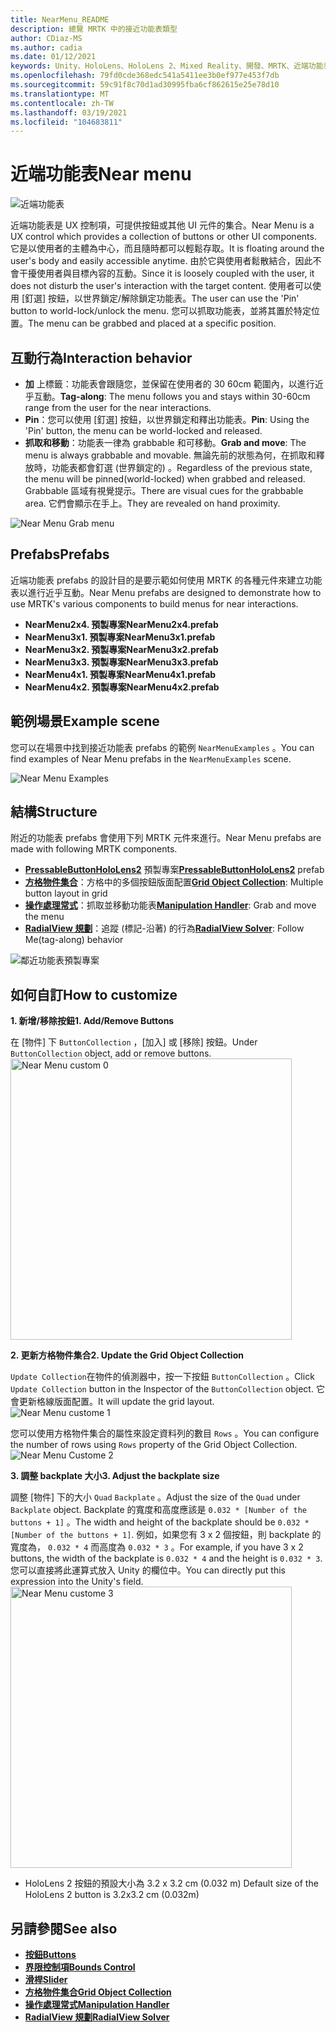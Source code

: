 ```yaml
---
title: NearMenu_README
description: 總覽 MRTK 中的接近功能表類型
author: CDiaz-MS
ms.author: cadia
ms.date: 01/12/2021
keywords: Unity、HoloLens、HoloLens 2、Mixed Reality、開發、MRTK、近端功能表、
ms.openlocfilehash: 79fd0cde368edc541a5411ee3b0ef977e453f7db
ms.sourcegitcommit: 59c91f8c70d1ad30995fba6cf862615e25e78d10
ms.translationtype: MT
ms.contentlocale: zh-TW
ms.lasthandoff: 03/19/2021
ms.locfileid: "104683811"
---
```

# <a name="near-menu"></a><span data-ttu-id="b432d-104">近端功能表</span><span class="sxs-lookup"><span data-stu-id="b432d-104">Near menu</span></span>

![近端功能表](../images/near-menu/MRTK_UX_NearMenu.png)

<span data-ttu-id="b432d-106">近端功能表是 UX 控制項，可提供按鈕或其他 UI 元件的集合。</span><span class="sxs-lookup"><span data-stu-id="b432d-106">Near Menu is a UX control which provides a collection of buttons or other UI components.</span></span> <span data-ttu-id="b432d-107">它是以使用者的主體為中心，而且隨時都可以輕鬆存取。</span><span class="sxs-lookup"><span data-stu-id="b432d-107">It is floating around the user's body and easily accessible anytime.</span></span> <span data-ttu-id="b432d-108">由於它與使用者鬆散結合，因此不會干擾使用者與目標內容的互動。</span><span class="sxs-lookup"><span data-stu-id="b432d-108">Since it is loosely coupled with the user, it does not disturb the user's interaction with the target content.</span></span> <span data-ttu-id="b432d-109">使用者可以使用 [釘選] 按鈕，以世界鎖定/解除鎖定功能表。</span><span class="sxs-lookup"><span data-stu-id="b432d-109">The user can use the 'Pin' button to world-lock/unlock the menu.</span></span> <span data-ttu-id="b432d-110">您可以抓取功能表，並將其置於特定位置。</span><span class="sxs-lookup"><span data-stu-id="b432d-110">The menu can be grabbed and placed at a specific position.</span></span>

## <a name="interaction-behavior"></a><span data-ttu-id="b432d-111">互動行為</span><span class="sxs-lookup"><span data-stu-id="b432d-111">Interaction behavior</span></span>

- <span data-ttu-id="b432d-112">**加** 上標籤：功能表會跟隨您，並保留在使用者的 30 60cm 範圍內，以進行近乎互動。</span><span class="sxs-lookup"><span data-stu-id="b432d-112">**Tag-along**: The menu follows you and stays within 30-60cm range from the user for the near interactions.</span></span>
- <span data-ttu-id="b432d-113">**Pin**：您可以使用 [釘選] 按鈕，以世界鎖定和釋出功能表。</span><span class="sxs-lookup"><span data-stu-id="b432d-113">**Pin**: Using the 'Pin' button, the menu can be world-locked and released.</span></span>
- <span data-ttu-id="b432d-114">**抓取和移動**：功能表一律為 grabbable 和可移動。</span><span class="sxs-lookup"><span data-stu-id="b432d-114">**Grab and move**: The menu is always grabbable and movable.</span></span> <span data-ttu-id="b432d-115">無論先前的狀態為何，在抓取和釋放時，功能表都會釘選 (世界鎖定的) 。</span><span class="sxs-lookup"><span data-stu-id="b432d-115">Regardless of the previous state, the menu will be pinned(world-locked) when grabbed and released.</span></span> <span data-ttu-id="b432d-116">Grabbable 區域有視覺提示。</span><span class="sxs-lookup"><span data-stu-id="b432d-116">There are visual cues for the grabbable area.</span></span> <span data-ttu-id="b432d-117">它們會顯示在手上。</span><span class="sxs-lookup"><span data-stu-id="b432d-117">They are revealed on hand proximity.</span></span>

<img src="../images/near-menu/MRTK_UX_NearMenu_Grab.png" alt="Near Menu Grab menu">

## <a name="prefabs"></a><span data-ttu-id="b432d-118">Prefabs</span><span class="sxs-lookup"><span data-stu-id="b432d-118">Prefabs</span></span>

<span data-ttu-id="b432d-119">近端功能表 prefabs 的設計目的是要示範如何使用 MRTK 的各種元件來建立功能表以進行近乎互動。</span><span class="sxs-lookup"><span data-stu-id="b432d-119">Near Menu prefabs are designed to demonstrate how to use MRTK's various components to build menus for near interactions.</span></span>

- <span data-ttu-id="b432d-120">**NearMenu2x4. 預製專案**</span><span class="sxs-lookup"><span data-stu-id="b432d-120">**NearMenu2x4.prefab**</span></span>
- <span data-ttu-id="b432d-121">**NearMenu3x1. 預製專案**</span><span class="sxs-lookup"><span data-stu-id="b432d-121">**NearMenu3x1.prefab**</span></span>
- <span data-ttu-id="b432d-122">**NearMenu3x2. 預製專案**</span><span class="sxs-lookup"><span data-stu-id="b432d-122">**NearMenu3x2.prefab**</span></span>
- <span data-ttu-id="b432d-123">**NearMenu3x3. 預製專案**</span><span class="sxs-lookup"><span data-stu-id="b432d-123">**NearMenu3x3.prefab**</span></span>
- <span data-ttu-id="b432d-124">**NearMenu4x1. 預製專案**</span><span class="sxs-lookup"><span data-stu-id="b432d-124">**NearMenu4x1.prefab**</span></span>
- <span data-ttu-id="b432d-125">**NearMenu4x2. 預製專案**</span><span class="sxs-lookup"><span data-stu-id="b432d-125">**NearMenu4x2.prefab**</span></span>

## <a name="example-scene"></a><span data-ttu-id="b432d-126">範例場景</span><span class="sxs-lookup"><span data-stu-id="b432d-126">Example scene</span></span>

<span data-ttu-id="b432d-127">您可以在場景中找到接近功能表 prefabs 的範例 `NearMenuExamples` 。</span><span class="sxs-lookup"><span data-stu-id="b432d-127">You can find examples of Near Menu prefabs in the `NearMenuExamples` scene.</span></span>

<img src="../images/near-menu/MRTK_UX_NearMenu_Examples.png" alt="Near Menu Examples">

## <a name="structure"></a><span data-ttu-id="b432d-128">結構</span><span class="sxs-lookup"><span data-stu-id="b432d-128">Structure</span></span>

<span data-ttu-id="b432d-129">附近的功能表 prefabs 會使用下列 MRTK 元件來進行。</span><span class="sxs-lookup"><span data-stu-id="b432d-129">Near Menu prefabs are made with following MRTK components.</span></span>

- <span data-ttu-id="b432d-130">[**PressableButtonHoloLens2**](Button.md) 預製專案</span><span class="sxs-lookup"><span data-stu-id="b432d-130">[**PressableButtonHoloLens2**](Button.md) prefab</span></span>
- <span data-ttu-id="b432d-131">[**方格物件集合**](ObjectCollection.md)：方格中的多個按鈕版面配置</span><span class="sxs-lookup"><span data-stu-id="b432d-131">[**Grid Object Collection**](ObjectCollection.md): Multiple button layout in grid</span></span>
- <span data-ttu-id="b432d-132">[**操作處理常式**](ManipulationHandler.md)：抓取並移動功能表</span><span class="sxs-lookup"><span data-stu-id="b432d-132">[**Manipulation Handler**](ManipulationHandler.md): Grab and move the menu</span></span>
- <span data-ttu-id="b432d-133">[**RadialView 規劃**](solvers/Solver.md)：追蹤 (標記-沿著) 的行為</span><span class="sxs-lookup"><span data-stu-id="b432d-133">[**RadialView Solver**](solvers/Solver.md): Follow Me(tag-along) behavior</span></span>

![鄰近功能表預製專案](../images/near-menu/MRTK_UX_NearMenu_Structure.png)

## <a name="how-to-customize"></a><span data-ttu-id="b432d-135">如何自訂</span><span class="sxs-lookup"><span data-stu-id="b432d-135">How to customize</span></span>

<span data-ttu-id="b432d-136">**1. 新增/移除按鈕**</span><span class="sxs-lookup"><span data-stu-id="b432d-136">**1. Add/Remove Buttons**</span></span>

<span data-ttu-id="b432d-137">在 [物件] 下 `ButtonCollection` ，[加入] 或 [移除] 按鈕。</span><span class="sxs-lookup"><span data-stu-id="b432d-137">Under `ButtonCollection` object, add or remove buttons.</span></span>  
<img src="../images/near-menu/MRTK_UX_NearMenu_Custom0.png" width="450" alt="Near Menu custom 0">

<span data-ttu-id="b432d-138">**2. 更新方格物件集合**</span><span class="sxs-lookup"><span data-stu-id="b432d-138">**2. Update the Grid Object Collection**</span></span>

<span data-ttu-id="b432d-139">`Update Collection`在物件的偵測器中，按一下按鈕 `ButtonCollection` 。</span><span class="sxs-lookup"><span data-stu-id="b432d-139">Click `Update Collection` button in the Inspector of the `ButtonCollection` object.</span></span> <span data-ttu-id="b432d-140">它會更新格線版面配置。</span><span class="sxs-lookup"><span data-stu-id="b432d-140">It will update the grid layout.</span></span>  
<img src="../images/near-menu/MRTK_UX_NearMenu_Custom1.png" alt="Near Menu custome 1">

<span data-ttu-id="b432d-141">您可以使用方格物件集合的屬性來設定資料列的數目 `Rows` 。</span><span class="sxs-lookup"><span data-stu-id="b432d-141">You can configure the number of rows using `Rows` property of the Grid Object Collection.</span></span>  
<img src="../images/near-menu/MRTK_UX_NearMenu_Custom2.png" alt="Near Menu Custome 2">

<span data-ttu-id="b432d-142">**3. 調整 backplate 大小**</span><span class="sxs-lookup"><span data-stu-id="b432d-142">**3. Adjust the backplate size**</span></span>

<span data-ttu-id="b432d-143">調整 [物件] 下的大小 `Quad` `Backplate` 。</span><span class="sxs-lookup"><span data-stu-id="b432d-143">Adjust the size of the `Quad` under `Backplate` object.</span></span> <span data-ttu-id="b432d-144">Backplate 的寬度和高度應該是 `0.032 * [Number of the buttons + 1]` 。</span><span class="sxs-lookup"><span data-stu-id="b432d-144">The width and height of the backplate should be `0.032 * [Number of the buttons + 1]`.</span></span> <span data-ttu-id="b432d-145">例如，如果您有 3 x 2 個按鈕，則 backplate 的寬度為， `0.032 * 4` 而高度為 `0.032 * 3` 。</span><span class="sxs-lookup"><span data-stu-id="b432d-145">For example, if you have 3 x 2 buttons, the width of the backplate is `0.032 * 4` and the height is `0.032 * 3`.</span></span> <span data-ttu-id="b432d-146">您可以直接將此運算式放入 Unity 的欄位中。</span><span class="sxs-lookup"><span data-stu-id="b432d-146">You can directly put this expression into the Unity's field.</span></span>  
<img src="../images/near-menu/MRTK_UX_NearMenu_Custom3.png" width="450" alt="Near Menu custome 3">

- <span data-ttu-id="b432d-147">HoloLens 2 按鈕的預設大小為 3.2 x 3.2 cm (0.032 m) </span><span class="sxs-lookup"><span data-stu-id="b432d-147">Default size of the HoloLens 2 button is 3.2x3.2 cm (0.032m)</span></span>

## <a name="see-also"></a><span data-ttu-id="b432d-148">另請參閱</span><span class="sxs-lookup"><span data-stu-id="b432d-148">See also</span></span>

- [<span data-ttu-id="b432d-149">**按鈕**</span><span class="sxs-lookup"><span data-stu-id="b432d-149">**Buttons**</span></span>](Button.md)
- [<span data-ttu-id="b432d-150">**界限控制項**</span><span class="sxs-lookup"><span data-stu-id="b432d-150">**Bounds Control**</span></span>](BoundsControl.md)
- [<span data-ttu-id="b432d-151">**滑桿**</span><span class="sxs-lookup"><span data-stu-id="b432d-151">**Slider**</span></span>](Sliders.md)
- [<span data-ttu-id="b432d-152">**方格物件集合**</span><span class="sxs-lookup"><span data-stu-id="b432d-152">**Grid Object Collection**</span></span>](ObjectCollection.md)
- [<span data-ttu-id="b432d-153">**操作處理常式**</span><span class="sxs-lookup"><span data-stu-id="b432d-153">**Manipulation Handler**</span></span>](ManipulationHandler.md)
- [<span data-ttu-id="b432d-154">**RadialView 規劃**</span><span class="sxs-lookup"><span data-stu-id="b432d-154">**RadialView Solver**</span></span>](solvers/Solver.md)
